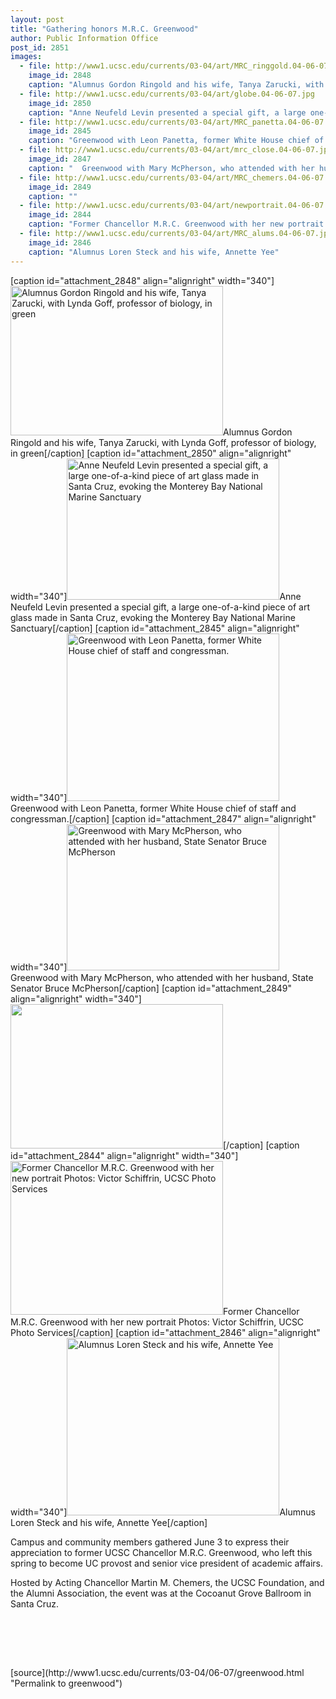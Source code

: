 ```yaml
---
layout: post
title: "Gathering honors M.R.C. Greenwood"
author: Public Information Office
post_id: 2851
images:
  - file: http://www1.ucsc.edu/currents/03-04/art/MRC_ringgold.04-06-07.jpg
    image_id: 2848
    caption: "Alumnus Gordon Ringold and his wife, Tanya Zarucki, with Lynda Goff, professor of biology, in green"
  - file: http://www1.ucsc.edu/currents/03-04/art/globe.04-06-07.jpg
    image_id: 2850
    caption: "Anne Neufeld Levin presented a special gift, a large one-of-a-kind piece of art glass made in Santa Cruz, evoking the Monterey Bay National Marine Sanctuary"
  - file: http://www1.ucsc.edu/currents/03-04/art/MRC_panetta.04-06-07.jpg
    image_id: 2845
    caption: "Greenwood with Leon Panetta, former White House chief of staff and congressman."
  - file: http://www1.ucsc.edu/currents/03-04/art/mrc_close.04-06-07.jpg
    image_id: 2847
    caption: "  Greenwood with Mary McPherson, who attended with her husband, State Senator Bruce McPherson"
  - file: http://www1.ucsc.edu/currents/03-04/art/MRC_chemers.04-06-07.jpg
    image_id: 2849
    caption: ""
  - file: http://www1.ucsc.edu/currents/03-04/art/newportrait.04-06-07.jpg
    image_id: 2844
    caption: "Former Chancellor M.R.C. Greenwood with her new portrait Photos: Victor Schiffrin, UCSC Photo Services"
  - file: http://www1.ucsc.edu/currents/03-04/art/MRC_alums.04-06-07.jpg
    image_id: 2846
    caption: "Alumnus Loren Steck and his wife, Annette Yee"
---
```


[caption id="attachment_2848" align="alignright" width="340"]<a href="http://localhost/mysite/wp-content/uploads/2004/06/MRC_ringgold.04-06-07.jpg"><img class="size-full wp-image-2848" src="http://localhost/mysite/wp-content/uploads/2004/06/MRC_ringgold.04-06-07.jpg" alt="Alumnus Gordon Ringold and his wife, Tanya Zarucki, with Lynda Goff, professor of biology, in green" width="340" height="239" /></a>Alumnus Gordon Ringold and his wife, Tanya Zarucki, with Lynda Goff, professor of biology, in green[/caption]
[caption id="attachment_2850" align="alignright" width="340"]<a href="http://localhost/mysite/wp-content/uploads/2004/06/globe.04-06-07.jpg"><img class="size-full wp-image-2850" src="http://localhost/mysite/wp-content/uploads/2004/06/globe.04-06-07.jpg" alt="Anne Neufeld Levin presented a special gift, a large one-of-a-kind piece of art glass made in Santa Cruz, evoking the Monterey Bay National Marine Sanctuary" width="340" height="226" /></a>Anne Neufeld Levin presented a special gift, a large one-of-a-kind piece of art glass made in Santa Cruz, evoking the Monterey Bay National Marine Sanctuary[/caption]
[caption id="attachment_2845" align="alignright" width="340"]<a href="http://localhost/mysite/wp-content/uploads/2004/06/MRC_panetta.04-06-07.jpg"><img class="size-full wp-image-2845" src="http://localhost/mysite/wp-content/uploads/2004/06/MRC_panetta.04-06-07.jpg" alt="Greenwood with Leon Panetta, former White House chief of staff and congressman." width="340" height="268" /></a>Greenwood with Leon Panetta, former White House chief of staff and congressman.[/caption]
[caption id="attachment_2847" align="alignright" width="340"]<a href="http://localhost/mysite/wp-content/uploads/2004/06/mrc_close.04-06-07.jpg"><img class="size-full wp-image-2847" src="http://localhost/mysite/wp-content/uploads/2004/06/mrc_close.04-06-07.jpg" alt="  Greenwood with Mary McPherson, who attended with her husband, State Senator Bruce McPherson" width="340" height="234" /></a>  Greenwood with Mary McPherson, who attended with her husband, State Senator Bruce McPherson[/caption]
[caption id="attachment_2849" align="alignright" width="340"]<a href="http://localhost/mysite/wp-content/uploads/2004/06/MRC_chemers.04-06-07.jpg"><img class="size-full wp-image-2849" src="http://localhost/mysite/wp-content/uploads/2004/06/MRC_chemers.04-06-07.jpg" alt="" width="340" height="231" /></a>[/caption]
[caption id="attachment_2844" align="alignright" width="340"]<a href="http://localhost/mysite/wp-content/uploads/2004/06/newportrait.04-06-07.jpg"><img class="size-full wp-image-2844" src="http://localhost/mysite/wp-content/uploads/2004/06/newportrait.04-06-07.jpg" alt="Former Chancellor M.R.C. Greenwood with her new portrait Photos: Victor Schiffrin, UCSC Photo Services" width="340" height="246" /></a>Former Chancellor M.R.C. Greenwood with her new portrait Photos: Victor Schiffrin, UCSC Photo Services[/caption]
[caption id="attachment_2846" align="alignright" width="340"]<a href="http://localhost/mysite/wp-content/uploads/2004/06/MRC_alums.04-06-07.jpg"><img class="size-full wp-image-2846" src="http://localhost/mysite/wp-content/uploads/2004/06/MRC_alums.04-06-07.jpg" alt="Alumnus Loren Steck and his wife, Annette Yee" width="340" height="284" /></a>Alumnus Loren Steck and his wife, Annette Yee[/caption]
<p>
  Campus and community members gathered June 3 to express their appreciation to former UCSC Chancellor M.R.C. Greenwood, who left this spring to become UC provost and senior vice president of academic affairs.
</p>
<p>
  Hosted by Acting Chancellor Martin M. Chemers, the UCSC Foundation, and the Alumni Association, the event was at the Cocoanut Grove Ballroom in Santa Cruz.
</p>
<p>
  <br>
</p>
<p>
  <br>
</p><br>
[source](http://www1.ucsc.edu/currents/03-04/06-07/greenwood.html "Permalink to greenwood")
